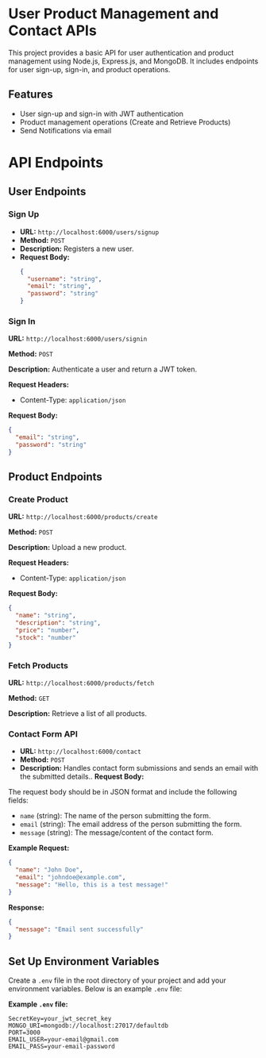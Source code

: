 # User Product Management and Contact APIs

This project provides a basic API for user authentication and product management using Node.js, Express.js, and MongoDB. It includes endpoints for user sign-up, sign-in, and product operations.

## Features

- User sign-up and sign-in with JWT authentication
- Product management operations (Create and Retrieve Products)
- Send Notifications via email

# API Endpoints 

## User Endpoints

### Sign Up
- **URL:** `http://localhost:6000/users/signup`
- **Method:** `POST`
- **Description:** Registers a new user.
- **Request Body:**
  ```json
  {
    "username": "string",
    "email": "string",
    "password": "string"
  }


### Sign In

 **URL:** `http://localhost:6000/users/signin`

**Method:** `POST`

**Description:** Authenticate a user and return a JWT token.

**Request Headers:**
- Content-Type: `application/json`

**Request Body:**
```json
{
  "email": "string",
  "password": "string"
}
```


## Product Endpoints

### Create Product

 **URL:** `http://localhost:6000/products/create`

**Method:** `POST`

**Description:** Upload a new product.

**Request Headers:**
- Content-Type: `application/json`

**Request Body:**
```json
{
  "name": "string",
  "description": "string",
  "price": "number",
  "stock": "number"
}

```

### Fetch Products

 **URL:** `http://localhost:6000/products/fetch`

**Method:** `GET`

**Description:** Retrieve a list of all products.


### Contact Form API
- **URL:** `http://localhost:6000/contact`
- **Method:** `POST`
- **Description:** Handles contact form submissions and sends an email with the submitted details..
**Request Body:**

The request body should be in JSON format and include the following fields:
- `name` (string): The name of the person submitting the form.
- `email` (string): The email address of the person submitting the form.
- `message` (string): The message/content of the contact form.

**Example Request:**

```json
{
  "name": "John Doe",
  "email": "johndoe@example.com",
  "message": "Hello, this is a test message!"
}
```
**Response:**

```json
{
  "message": "Email sent successfully"
}
```

## Set Up Environment Variables

Create a `.env` file in the root directory of your project and add your environment variables. Below is an example `.env` file:

**Example `.env` file:**
```env
SecretKey=your_jwt_secret_key
MONGO_URI=mongodb://localhost:27017/defaultdb
PORT=3000
EMAIL_USER=your-email@gmail.com
EMAIL_PASS=your-email-password
